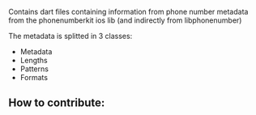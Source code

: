 Contains dart files containing information from phone number metadata from the phonenumberkit ios lib (and indirectly from libphonenumber)

The metadata is splitted in 3 classes:

  - Metadata
  - Lengths
  - Patterns
  - Formats

How to contribute:
  - 